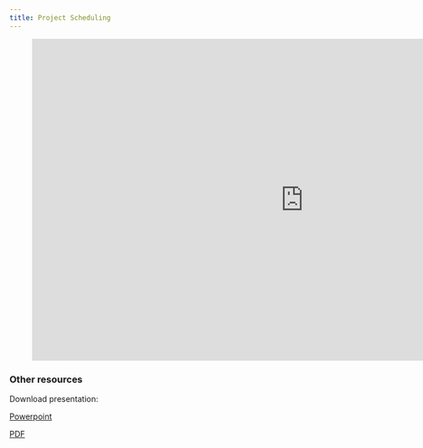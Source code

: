```yaml
---
title: Project Scheduling
---
```



<figure class="video_container">
<iframe src="https://docs.google.com/presentation/d/e/2PACX-1vTYdxMBAIpI0iuP5WjGkApAmsnHX_aD70JMrI5hjghn1I2rfSvYY1c-COlufci1OF8GBDK7aSeKvsD4/embed?start=false&loop=false&delayms=10000" frameborder="0" width="960" height="569" allowfullscreen="true" mozallowfullscreen="true" webkitallowfullscreen="true"></iframe>
</figure>


### Other resources


Download presentation:

[Powerpoint](https://docs.google.com/presentation/d/1BLgdH1C5cl-LUqHG9mYwxMXmirpFa_FYt88MfQdC3Ig/export/ppt)

[PDF](https://docs.google.com/presentation/d/1BLgdH1C5cl-LUqHG9mYwxMXmirpFa_FYt88MfQdC3Ig/export/pdf)

